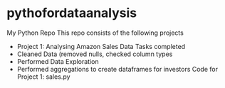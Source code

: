 # pythofordataanalysis
My Python Repo
This repo consists of the following projects
- Project 1: Analysing Amazon Sales Data
Tasks completed
- Cleaned Data (removed nulls, checked column types
- Performed Data Exploration
- Performed aggregations to create dataframes for investors
Code for Project 1: sales.py

